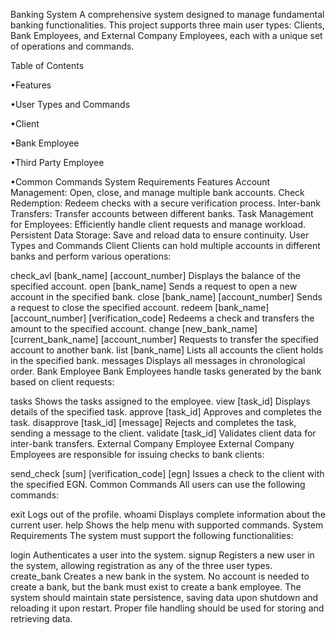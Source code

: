 Banking System
A comprehensive system designed to manage fundamental banking functionalities. This project supports three main user types: Clients, Bank Employees, and External Company Employees, each with a unique set of operations and commands.

Table of Contents

•Features

•User Types and Commands

   •Client
   
   •Bank Employee
   
   •Third Party Employee
   
•Common Commands
System Requirements
Features
Account Management: Open, close, and manage multiple bank accounts.
Check Redemption: Redeem checks with a secure verification process.
Inter-bank Transfers: Transfer accounts between different banks.
Task Management for Employees: Efficiently handle client requests and manage workload.
Persistent Data Storage: Save and reload data to ensure continuity.
User Types and Commands
Client
Clients can hold multiple accounts in different banks and perform various operations:

check_avl [bank_name] [account_number]
Displays the balance of the specified account.
open [bank_name]
Sends a request to open a new account in the specified bank.
close [bank_name] [account_number]
Sends a request to close the specified account.
redeem [bank_name] [account_number] [verification_code]
Redeems a check and transfers the amount to the specified account.
change [new_bank_name] [current_bank_name] [account_number]
Requests to transfer the specified account to another bank.
list [bank_name]
Lists all accounts the client holds in the specified bank.
messages
Displays all messages in chronological order.
Bank Employee
Bank Employees handle tasks generated by the bank based on client requests:

tasks
Shows the tasks assigned to the employee.
view [task_id]
Displays details of the specified task.
approve [task_id]
Approves and completes the task.
disapprove [task_id] [message]
Rejects and completes the task, sending a message to the client.
validate [task_id]
Validates client data for inter-bank transfers.
External Company Employee
External Company Employees are responsible for issuing checks to bank clients:

send_check [sum] [verification_code] [egn]
Issues a check to the client with the specified EGN.
Common Commands
All users can use the following commands:

exit
Logs out of the profile.
whoami
Displays complete information about the current user.
help
Shows the help menu with supported commands.
System Requirements
The system must support the following functionalities:

login
Authenticates a user into the system.
signup
Registers a new user in the system, allowing registration as any of the three user types.
create_bank
Creates a new bank in the system. No account is needed to create a bank, but the bank must exist to create a bank employee.
The system should maintain state persistence, saving data upon shutdown and reloading it upon restart. Proper file handling should be used for storing and retrieving data.

